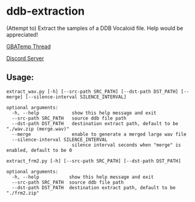 # ddb-extraction

(Attempt to) Extract the samples of a DDB Vocaloid file. Help would be appreciated!

[GBATemp Thread](https://gbatemp.net/threads/i-found-out-the-format-of-samples-in-vocaloid-2-3-and-4-voicebanks-now-what.400402/)

[Discord Server](https://discord.gg/FzB49rq)

## Usage:

```
extract_wav.py [-h] [--src-path SRC_PATH] [--dst-path DST_PATH] [--merge] [--silence-interval SILENCE_INTERVAL]

optional arguments:
  -h, --help            show this help message and exit
  --src-path SRC_PATH   source ddb file path
  --dst-path DST_PATH   destination extract path, default to be "./wav.zip (merge.wav)"
  --merge               enable to generate a merged large wav file
  --silence-interval SILENCE_INTERVAL
                        silence interval seconds when "merge" is enabled, default to be 0
```


```
extract_frm2.py [-h] [--src-path SRC_PATH] [--dst-path DST_PATH]

optional arguments:
  -h, --help           show this help message and exit
  --src-path SRC_PATH  source ddb file path
  --dst-path DST_PATH  destination extract path, default to be "./frm2.zip"     
```